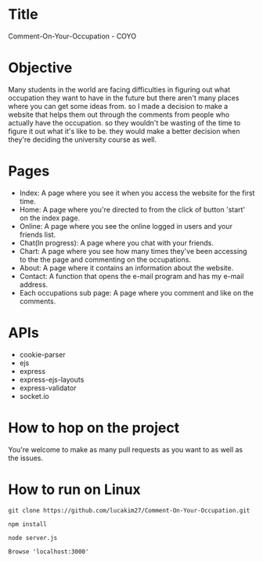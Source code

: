 # Title
Comment-On-Your-Occupation - COYO

# Objective
Many students in the world are facing difficulties in figuring out what occupation they want to have in the future but there aren't many places where you can get some ideas from. so I made a decision to make a website that helps them out through the comments from people who actually have the occupation. so they wouldn't be wasting of the time to figure it out what it's like to be. they would make a better decision when they're deciding the university course as well.

# Pages
- Index: A page where you see it when you access the website for the first time.
- Home: A page where you're directed to from the click of button 'start' on the index page.
- Online: A page where you see the online logged in users and your friends list.
- Chat(In progress): A page where you chat with your friends.
- Chart: A page where you see how many times they've been accessing to the the page and commenting on the occupations.
- About: A page where it contains an information about the website.
- Contact: A function that opens the e-mail program and has my e-mail address.
- Each occupations sub page: A page where you comment and like on the comments.

# APIs
- cookie-parser
- ejs
- express
- express-ejs-layouts
- express-validator
- socket.io

# How to hop on the project
You're welcome to make as many pull requests as you want to as well as the issues.

# How to run on Linux
```
git clone https://github.com/lucakim27/Comment-On-Your-Occupation.git
```
```
npm install
```
```
node server.js
```
```
Browse 'localhost:3000'
```
